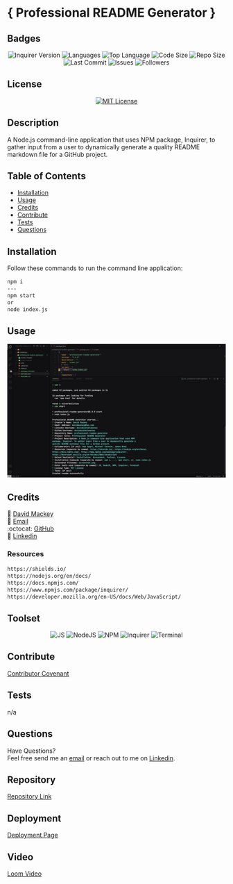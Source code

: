 
# { Professional README Generator }

## Badges

<p align="center">
<img src="https://img.shields.io/github/package-json/dependency-version/davidmichaelmackey/professional-readme-generator/inquirer?color=CC3534&style=for-the-badge&logo=npm" alt="Inquirer Version" />
<img src="https://img.shields.io/github/languages/count/davidmichaelmackey/professional-readme-generator?color=FF9AA2&style=for-the-badge" alt="Languages" />
<img src="https://img.shields.io/github/languages/top/davidmichaelmackey/professional-readme-generator?color=FFB7B2&style=for-the-badge" alt="Top Language" />
<img src="https://img.shields.io/github/languages/code-size/davidmichaelmackey/professional-readme-generator?color=FFDAC1&style=for-the-badge" alt="Code Size" />
<img src="https://img.shields.io/github/repo-size/davidmichaelmackey/professional-readme-generator?color=E2F0CB&style=for-the-badge" alt="Repo Size" />
<img src="https://img.shields.io/github/last-commit/davidmichaelmackey/professional-readme-generator?color=B5EAD7&style=for-the-badge" alt="Last Commit" />
<img src="https://img.shields.io/github/issues/davidmichaelmackey/professional-readme-generator?color=C7CEEA&style=for-the-badge" alt="Issues" />
<img src="https://img.shields.io/github/followers/davidmichaelmackey?style=for-the-badge" alt="Followers" />
</p>

## License
<p align = "center">
  <a href="https://opensource.org/licenses/MIT"><img src="https://img.shields.io/badge/License-MIT-A31F34?style=for-the-badge" alt="MIT License"/></a>
</p>

## Description
A Node.js command-line application that uses NPM package, Inquirer, to gather input from a user to dynamically generate a quality README markdown file for a GitHub project.

## Table of Contents

- [Installation](#installation)
- [Usage](#usage)
- [Credits](#credits)
- [Contribute](#contribute)
- [Tests](#tests)
- [Questions](#questions)

## Installation
Follow these commands to run the command line application:  

    npm i
    ---
    npm start
    or
    node index.js

## Usage



  ![Usage](assets/images/screenshot.png)

    

## Credits

:bust_in_silhouette: [David Mackey](https://www.notion.so/davidmackey/David-Mackey-a59ce61a996840d6a933e3b135673467)<br>
:email: [Email](mailto:davidmackey@hey.com)<br>
:octocat: [GitHub](https://github.com/davidmichaelmackey/)<br>
:briefcase: [Linkedin](https://linkedin.com/in/davidmichaelmackey/)<br>



### Resources

    https://shields.io/
    https://nodejs.org/en/docs/
    https://docs.npmjs.com/
    https://www.npmjs.com/package/inquirer/
    https://developer.mozilla.org/en-US/docs/Web/JavaScript/

## Toolset

<p align="center"><img src="https://img.shields.io/badge/-JS-grey?style=for-the-badge"  alt="JS" />
      <img src="https://img.shields.io/badge/-NodeJS-grey?style=for-the-badge"  alt="NodeJS" />
      <img src="https://img.shields.io/badge/-NPM-grey?style=for-the-badge"  alt="NPM" />
      <img src="https://img.shields.io/badge/-Inquirer-grey?style=for-the-badge"  alt="Inquirer" />
      <img src="https://img.shields.io/badge/-Terminal-grey?style=for-the-badge"  alt="Terminal" />
      
</p>

## Contribute

[Contributor Covenant](https://www.contributor-covenant.org/)

## Tests

n/a

## Questions

Have Questions?
<br>
Feel free send me an [email](mailto:davidmackey@hey.com) or reach out to me on [Linkedin](https://linkedin.com/in/davidmichaelmackey/).

## Repository

[Repository Link](https://github.com/davidmichaelmackey/professional-readme-generator)

## Deployment

[Deployment Page](https://davidmichaelmackey.github.io/professional-readme-generator/)

## Video

[Loom Video](https://loom.com/share/bd7a19ddfb6941f6acbec4323c97f4b5)
<div style="position: relative; padding-bottom: NaN%; height: 0;"><iframe src="https://www.loom.com/embed/bd7a19ddfb6941f6acbec4323c97f4b5" frameborder="0" webkitallowfullscreen mozallowfullscreen allowfullscreen style="position: absolute; top: 0; left: 0; width: 100%; height: 100%;"></iframe></div>
